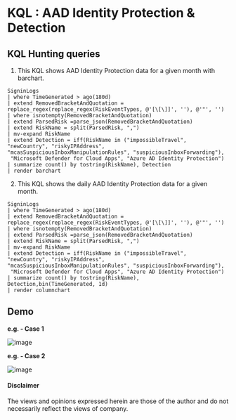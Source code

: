 # KQL : AAD Identity Protection & Detection

## KQL Hunting queries
1. This KQL shows AAD Identity Protection data for a given month with barchart.
```kql
SigninLogs
| where TimeGenerated > ago(180d)
| extend RemovedBracketAndQuotation = replace_regex(replace_regex(RiskEventTypes, @'[\[\]]', ''), @'"', '')
| where isnotempty(RemovedBracketAndQuotation)
| extend ParsedRisk =parse_json(RemovedBracketAndQuotation)
| extend RiskName = split(ParsedRisk, ",")
| mv-expand RiskName
| extend Detection = iff(RiskName in ("impossibleTravel", "newCountry", "riskyIPAddress", "mcasSuspiciousInboxManipulationRules", "suspiciousInboxForwarding"),
 "Microsoft Defender for Cloud Apps", "Azure AD Identity Protection")
| summarize count() by tostring(RiskName), Detection
| render barchart 
```

2. This KQL shows the daily AAD Identity Protection data for a given month.
```kql
SigninLogs
| where TimeGenerated > ago(180d)
| extend RemovedBracketAndQuotation = replace_regex(replace_regex(RiskEventTypes, @'[\[\]]', ''), @'"', '')
| where isnotempty(RemovedBracketAndQuotation)
| extend ParsedRisk =parse_json(RemovedBracketAndQuotation)
| extend RiskName = split(ParsedRisk, ",")
| mv-expand RiskName
| extend Detection = iff(RiskName in ("impossibleTravel", "newCountry", "riskyIPAddress", "mcasSuspiciousInboxManipulationRules", "suspiciousInboxForwarding"),
 "Microsoft Defender for Cloud Apps", "Azure AD Identity Protection")
| summarize count() by tostring(RiskName), Detection,bin(TimeGenerated, 1d)
| render columnchart 
```

## Demo
**e.g. - Case 1**

![image](https://user-images.githubusercontent.com/120234772/225237878-cc8cd3e2-8d4f-4c16-b6aa-16a3148cb4f4.png)

**e.g. - Case 2**

![image](https://user-images.githubusercontent.com/120234772/225238025-737af0f3-2a81-47b4-b59f-ef98eb3d6cc4.png)

#### Disclaimer
The views and opinions expressed herein are those of the author and do not necessarily reflect the views of company.
